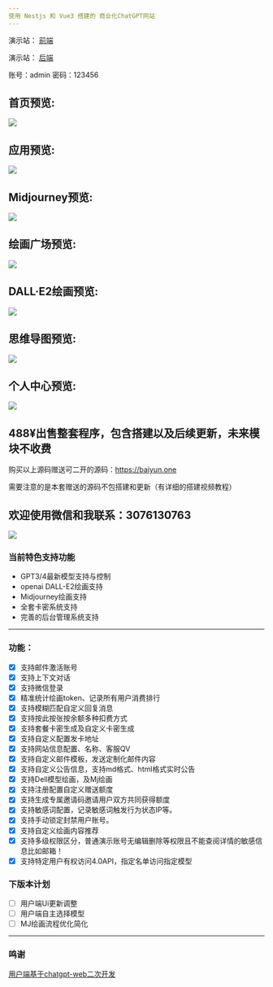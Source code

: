 ```yaml
---
使用 Nestjs 和 Vue3 搭建的 商业化ChatGPT网站
---
```


演示站： [前端](https://mybot.cam)

演示站： [后端](https://mybot.cam/nineai/admin/#/login)

账号：admin 密码：123456


首页预览:
---
![](https://s1.ax1x.com/2023/07/03/pCr1zTK.png)

应用预览:
---
![](https://s1.ax1x.com/2023/07/03/pCr39YD.png)

Midjourney预览:
---
![](https://s1.ax1x.com/2023/07/03/pCr3pFO.png)

绘画广场预览:
---
![](https://s1.ax1x.com/2023/07/03/pCr3Fld.png)

DALL·E2绘画预览:
---
![](https://s1.ax1x.com/2023/07/03/pCr1xw6.png)

思维导图预览:
---
![](https://s1.ax1x.com/2023/07/03/pCr3Cfe.png)

个人中心预览:
---
![](https://s1.ax1x.com/2023/07/03/pCr3iSH.png)

488¥出售整套程序，包含搭建以及后续更新，未来模块不收费
---
购买以上源码赠送可二开的源码：https://baiyun.one

需要注意的是本套赠送的源码不包搭建和更新（有详细的搭建视频教程）

欢迎使用微信和我联系：3076130763
---
![](https://i.postimg.cc/hGYqK8J5/20230708141254.png)

### 当前特色支持功能
- GPT3/4最新模型支持与控制
- openai DALL-E2绘画支持
- Midjourney绘画支持
- 全套卡密系统支持
- 完善的后台管理系统支持
---
### 功能：
- [x] 支持邮件激活账号
- [x] 支持上下文对话
- [x] 支持微信登录
- [x] 精准统计绘画token、记录所有用户消费排行
- [x] 支持模糊匹配自定义回复消息
- [x] 支持按此按张按余额多种扣费方式
- [x] 支持套餐卡密生成及自定义卡密生成
- [x] 支持自定义配置发卡地址
- [x] 支持网站信息配置、名称、客服QV
- [x] 支持自定义邮件模板，发送定制化邮件内容
- [x] 支持自定义公告信息，支持md格式、html格式实时公告
- [x] 支持Dell模型绘画，及Mj绘画
- [x] 支持注册配置自定义赠送额度
- [x] 支持生成专属邀请码邀请用户双方共同获得额度
- [x] 支持敏感词配置，记录敏感词触发行为状态IP等。
- [x] 支持手动锁定封禁用户账号。
- [x] 支持自定义绘画内容推荐
- [x] 支持多级权限区分，普通演示账号无编辑删除等权限且不能查阅详情的敏感信息比如邮箱！
- [x] 支持特定用户有权访问4.0API，指定名单访问指定模型

### 下版本计划
- [ ] 用户端Ui更新调整
- [ ] 用户端自主选择模型
- [ ] MJ绘画流程优化简化
---

### 鸣谢
[用户端基于chatgpt-web二次开发](https://github.com/Chanzhaoyu/chatgpt-web)

